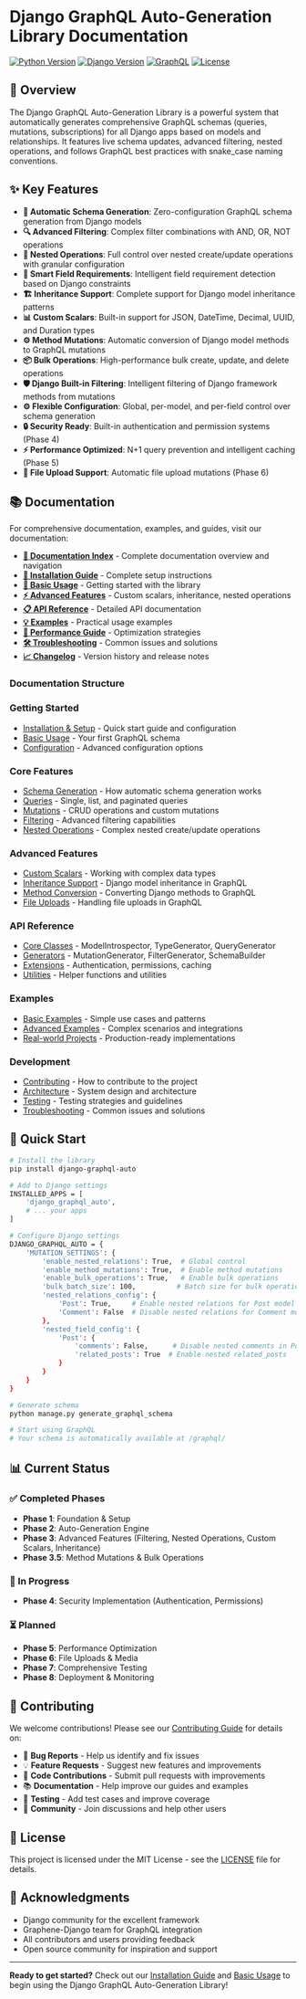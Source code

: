 # Django GraphQL Auto-Generation Library Documentation

[![Python Version](https://img.shields.io/badge/python-3.8%2B-blue.svg)](https://python.org)
[![Django Version](https://img.shields.io/badge/django-3.2%2B-green.svg)](https://djangoproject.com)
[![GraphQL](https://img.shields.io/badge/graphql-enabled-e10098.svg)](https://graphql.org)
[![License](https://img.shields.io/badge/license-MIT-blue.svg)](LICENSE)

## 🚀 Overview

The Django GraphQL Auto-Generation Library is a powerful system that automatically generates comprehensive GraphQL schemas (queries, mutations, subscriptions) for all Django apps based on models and relationships. It features live schema updates, advanced filtering, nested operations, and follows GraphQL best practices with snake_case naming conventions.

## ✨ Key Features

- **🔄 Automatic Schema Generation**: Zero-configuration GraphQL schema generation from Django models
- **🔍 Advanced Filtering**: Complex filter combinations with AND, OR, NOT operations
- **🔗 Nested Operations**: Full control over nested create/update operations with granular configuration
- **🎯 Smart Field Requirements**: Intelligent field requirement detection based on Django constraints
- **🏗️ Inheritance Support**: Complete support for Django model inheritance patterns
- **📊 Custom Scalars**: Built-in support for JSON, DateTime, Decimal, UUID, and Duration types
- **⚙️ Method Mutations**: Automatic conversion of Django model methods to GraphQL mutations
- **📦 Bulk Operations**: High-performance bulk create, update, and delete operations
- **🛡️ Django Built-in Filtering**: Intelligent filtering of Django framework methods from mutations
- **⚙️ Flexible Configuration**: Global, per-model, and per-field control over schema generation
- **🔒 Security Ready**: Built-in authentication and permission systems (Phase 4)
- **⚡ Performance Optimized**: N+1 query prevention and intelligent caching (Phase 5)
- **📁 File Upload Support**: Automatic file upload mutations (Phase 6)

## 📚 Documentation

For comprehensive documentation, examples, and guides, visit our documentation:

- **[📖 Documentation Index](index.md)** - Complete documentation overview and navigation
- **[🚀 Installation Guide](setup/installation.md)** - Complete setup instructions
- **[📝 Basic Usage](usage/basic-usage.md)** - Getting started with the library
- **[⚡ Advanced Features](advanced/)** - Custom scalars, inheritance, nested operations
- **[📋 API Reference](api/core-classes.md)** - Detailed API documentation
- **[💡 Examples](examples/)** - Practical usage examples
- **[🔧 Performance Guide](development/performance.md)** - Optimization strategies
- **[🛠️ Troubleshooting](development/troubleshooting.md)** - Common issues and solutions
- **[📈 Changelog](CHANGELOG.md)** - Version history and release notes

### Documentation Structure

### Getting Started
- [Installation & Setup](setup/installation.md) - Quick start guide and configuration
- [Basic Usage](usage/basic-usage.md) - Your first GraphQL schema
- [Configuration](setup/configuration.md) - Advanced configuration options

### Core Features
- [Schema Generation](features/schema-generation.md) - How automatic schema generation works
- [Queries](features/queries.md) - Single, list, and paginated queries
- [Mutations](features/mutations.md) - CRUD operations and custom mutations
- [Filtering](features/filtering.md) - Advanced filtering capabilities
- [Nested Operations](features/nested-operations.md) - Complex nested create/update operations

### Advanced Features
- [Custom Scalars](advanced/custom-scalars.md) - Working with complex data types
- [Inheritance Support](advanced/inheritance.md) - Django model inheritance in GraphQL
- [Method Conversion](advanced/method-conversion.md) - Converting Django methods to GraphQL
- [File Uploads](advanced/file-uploads.md) - Handling file uploads in GraphQL

### API Reference
- [Core Classes](api/core-classes.md) - ModelIntrospector, TypeGenerator, QueryGenerator
- [Generators](api/generators.md) - MutationGenerator, FilterGenerator, SchemaBuilder
- [Extensions](api/extensions.md) - Authentication, permissions, caching
- [Utilities](api/utilities.md) - Helper functions and utilities

### Examples
- [Basic Examples](examples/basic-examples.md) - Simple use cases and patterns
- [Advanced Examples](examples/advanced-examples.md) - Complex scenarios and integrations
- [Real-world Projects](examples/real-world.md) - Production-ready implementations

### Development
- [Contributing](development/contributing.md) - How to contribute to the project
- [Architecture](development/architecture.md) - System design and architecture
- [Testing](development/testing.md) - Testing strategies and guidelines
- [Troubleshooting](development/troubleshooting.md) - Common issues and solutions

## 🎯 Quick Start

```bash
# Install the library
pip install django-graphql-auto

# Add to Django settings
INSTALLED_APPS = [
    'django_graphql_auto',
    # ... your apps
]

# Configure Django settings
DJANGO_GRAPHQL_AUTO = {
    'MUTATION_SETTINGS': {
        'enable_nested_relations': True,  # Global control
        'enable_method_mutations': True,  # Enable method mutations
        'enable_bulk_operations': True,   # Enable bulk operations
        'bulk_batch_size': 100,          # Batch size for bulk operations
        'nested_relations_config': {
            'Post': True,     # Enable nested relations for Post model
            'Comment': False  # Disable nested relations for Comment model
        },
        'nested_field_config': {
            'Post': {
                'comments': False,      # Disable nested comments in Post mutations
                'related_posts': True  # Enable nested related_posts
            }
        }
    }
}

# Generate schema
python manage.py generate_graphql_schema

# Start using GraphQL
# Your schema is automatically available at /graphql/
```

## 📊 Current Status

### ✅ Completed Phases
- **Phase 1**: Foundation & Setup
- **Phase 2**: Auto-Generation Engine
- **Phase 3**: Advanced Features (Filtering, Nested Operations, Custom Scalars, Inheritance)
- **Phase 3.5**: Method Mutations & Bulk Operations

### 🔄 In Progress
- **Phase 4**: Security Implementation (Authentication, Permissions)

### ⏳ Planned
- **Phase 5**: Performance Optimization
- **Phase 6**: File Uploads & Media
- **Phase 7**: Comprehensive Testing
- **Phase 8**: Deployment & Monitoring

## 🤝 Contributing

We welcome contributions! Please see our [Contributing Guide](CONTRIBUTING.md) for details on:

- 🐛 **Bug Reports** - Help us identify and fix issues
- 💡 **Feature Requests** - Suggest new features and improvements  
- 🔧 **Code Contributions** - Submit pull requests with improvements
- 📚 **Documentation** - Help improve our guides and examples
- 🧪 **Testing** - Add test cases and improve coverage
- 💬 **Community** - Join discussions and help other users

## 📄 License

This project is licensed under the MIT License - see the [LICENSE](../LICENSE) file for details.

## 🙏 Acknowledgments

- Django community for the excellent framework
- Graphene-Django team for GraphQL integration
- All contributors and users providing feedback
- Open source community for inspiration and support

---

**Ready to get started?** Check out our [Installation Guide](setup/installation.md) and [Basic Usage](usage/basic-usage.md) to begin using the Django GraphQL Auto-Generation Library!